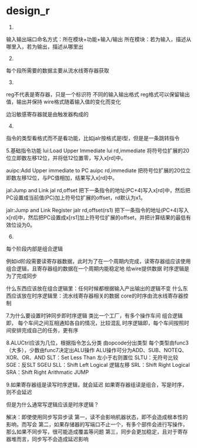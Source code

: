 # design_r
1.
输入输出端口命名方式：所在模块+功能+输入/输出
所在模块：若为输入，描述从哪里入，若为输出，描述从哪里出


2.
每个段所需要的数据主要从流水线寄存器获取

3.
reg不代表是寄存器，只是一个标识符
不同的输入输出格式
reg格式可以保留输出值，输出并保持
wire格式随着输入值的变化而变化

边沿敏感寄存器就是由触发器构成的

4.
指令的类型看格式而不是看功能，比如jalr按格式是I型，但是是一条跳转指令

5.基础指令功能
lui:Load Upper Immediate
lui rd,immediate
将符号位扩展的20位立即数左移12位，并将低12位置零，写入x[rd]中。

auipc:Add Upper immediate to PC
auipc rd,immediate
把符号位扩展的20位立即数左移12位，与PC值相加，结果写入x[rd]中。

jal:Jump and Link
jal rd,offset
把下一条指令的地址(PC+4)写入x[rd]中，然后把PC设置成当前值(PC)加上符号位扩展的offset，rd默认为x1。

jalr:Jump and Link Register
jalr rd,offset(rs1)
把下一条指令的地址(PC+4)写入x[rd]中，然后把PC设置成x[rs1]加上符号位扩展的offset，并把计算结果的最低有效位设为0。


6.
每个阶段内部是组合逻辑

例如id阶段需要读寄存器数据，此时为了在一个周期内完成，读寄存器组应该使用组合逻辑，且寄存器组的数据在一个周期内能稳定地
给wire提供数据
时序逻辑是为了完成同步

什么东西应该放在组合逻辑里：任何时候都根据输入产出输出的逻辑不变
什么东西应该放在时序逻辑里：流水线寄存器相关的数据
core的时序由流水线寄存器控制


7.为什么要设置时钟同步即时序逻辑
类比一个工厂，有多个操作车间
组合逻辑即， 每个车间之间互相通知各自的情况，比较混乱
时序逻辑即，每个车间按照时间安排完成自己的任务，更有序


8.ALUCtrl应该为几位，根据指令怎么分类
由opcode分出类型
每个类型由func3（大多），少数由func7决定出ALU操作
ALU操作可分为ADD、SUB、NOTEQ、XOR、OR、AND
SLT：Set Less Than 左小于右则置位
SLTU：无符号比较
SGE：反SLT
SGEU
SLL：Shift Left Logical 逻辑左移
SRL：Shift Right Logical
SRA：Shift Right Arithmatic
JUMP

9.如果寄存器组是读写时序逻辑，就会延迟
如果寄存器组读是组合，写是时序，则不会延迟

但是为什么通常写逻辑应该是时序逻辑？

解决：即使使用同步写异步读
第一，读不会影响机器状态，即不会造成根本性的影响，而写会
第二，如果存储器的写端口不止一个，有多个部件会进行写操作，那么如果不同步写，很可能造成覆盖等问题
第三，同步会更加稳定，且对于寄存器堆而言，同步写不会造成延迟影响
